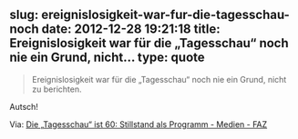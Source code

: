 slug: ereignislosigkeit-war-fur-die-tagesschau-noch
date: 2012-12-28 19:21:18
title: Ereignislosigkeit war für die „Tagesschau“ noch nie ein Grund, nicht...
type: quote
---

> Ereignislosigkeit war für die „Tagesschau“ noch nie ein Grund, nicht zu berichten.

Autsch!

 Via: [Die „Tagesschau“ ist 60: Stillstand als Programm - Medien - FAZ](http://m.faz.net/;s=ysb3YqOT-pYqmh7kEdLGb16;cookieEnabled=0/aktuell/feuilleton/medien/die-tagesschau-ist-60-stillstand-als-programm-12002625.html)
